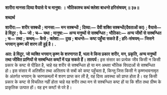 **शारीरा मानसा दिव्या वैयासे ये च मानुषा: ।** **भौतिकाश्च कथं क्लेशा बाधन्ते हरिसंश्रयम् ॥ ३७॥** 

**शब्दार्थ** 

**शारीरा:—** **शरीर सश्बधी** **; मानसा:—** **मन सश्बन्धी** **; दिव्या:—** **दैवी शक्ति सश्बन्धी(दैवताओं का)** **; वैयासे—** **हे विदुर** **;** **ये—** **जो** **; च—** **यथा** **; मानुषा:—** **अन्य मनुष्यों से सश्बन्धित** **; भौतिका:—** **अन्य जीवों से सश्बन्धित** **; च—** **तथा** **;** **कथम्—** **कैसे** **; क्लेशा:—** **दुख** **; बाधन्ते—** **कष्ट पहुँचा सकते हैं** **; हरि-संश्रयम्—** **जिसने भगवान् कृष्ण की शरण ली** **हुई है।** **.** 

**अत: हे विदुर, जो व्यक्ति भगवान् कृष्ण के शरणागत हैं, भला वे किस प्रकार** **शरीर, मन, प्रकृति, अन्य मनुष्यों तथा जीवित प्राणियों से सश्बन्धित कष्टों में पड़ सकते** **हैं।** **तात्पर्य :** इस संसार का प्रत्येक जीव किसी न किसी प्रकार के कष्ट से पीडि़त है, चाहे वह शरीर से सश्बन्धित हो या मन अथवा भौतिक विपदाओं से सश्बन्धित हो। इस संसार में अतिशीत तथा अतिताप से सबों को कष्ट पहुँचता है, किन्तु जिस किसी ने कृष्णभावनामृत के अंतर्गत भगवान् के चरणकमलों में शरण प्राप्त कर ली है, वह दिव्य अवस्था को प्राप्त होता है। वह किसी प्रकार के कष्ट से विचलित नहीं होता चाहे वह शरीर तथा मन से सश्बन्धित कष्ट हों या कि शीत तथा ग्रीष्म के प्राकृतिक उत्पात हों। वह इन कष्टों से परे है।  